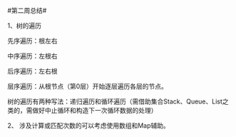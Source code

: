 #第二周总结#

1、树的遍历

  先序遍历：根左右
  
  中序遍历：左根右
  
  后序遍历：左右根
  
  层序遍历：从根节点（第0层）开始逐层遍历各层的节点。
  
  树的遍历有两种写法：递归遍历和循环遍历（需借助集合Stack、Queue、List之类的，需做好中止循环和构造下一次循环数据的处理）
  
  
 2、 涉及计算或匹配次数的可以考虑使用数组和Map辅助。
 
 
  
  
